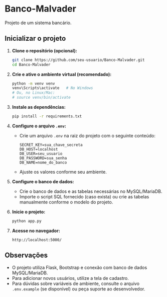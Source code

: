 # Banco-Malvader
Projeto de um sistema bancário.

## Inicializar o projeto

1. **Clone o repositório (opcional):**
   ```bash
   git clone https://github.com/seu-usuario/Banco-Malvader.git
   cd Banco-Malvader
   ```

2. **Crie e ative o ambiente virtual (recomendado):**
   ```bash
   python -m venv venv
   venv\Scripts\activate   # No Windows
   # Ou, no Linux/Mac:
   # source venv/bin/activate
   ```

3. **Instale as dependências:**
   ```bash
   pip install -r requirements.txt
   ```

4. **Configure o arquivo `.env`:**
   - Crie um arquivo `.env` na raiz do projeto com o seguinte conteúdo:
     ```
     SECRET_KEY=sua_chave_secreta
     DB_HOST=localhost
     DB_USER=seu_usuario
     DB_PASSWORD=sua_senha
     DB_NAME=nome_do_banco
     ```
   - Ajuste os valores conforme seu ambiente.

5. **Configure o banco de dados:**
   - Crie o banco de dados e as tabelas necessárias no MySQL/MariaDB.
   - Importe o script SQL fornecido (caso exista) ou crie as tabelas manualmente conforme o modelo do projeto.

6. **Inicie o projeto:**
   ```bash
   python app.py
   ```

7. **Acesse no navegador:**
   ```
   http://localhost:5000/
   ```

## Observações

- O projeto utiliza Flask, Bootstrap e conexão com banco de dados MySQL/MariaDB.
- Para adicionar novos usuários, utilize a tela de cadastro.
- Para dúvidas sobre variáveis de ambiente, consulte o arquivo `.env.example` (se disponível) ou peça suporte ao desenvolvedor.

